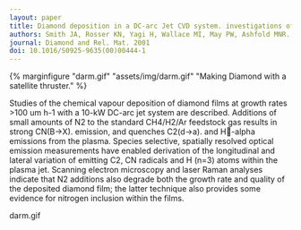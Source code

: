 ```yaml
---
layout: paper
title: Diamond deposition in a DC-arc Jet CVD system. investigations of the effects of nitrogen addition.
authors: Smith JA, Rosser KN, Yagi H, Wallace MI, May PW, Ashfold MNR.
journal: Diamond and Rel. Mat. 2001
doi: 10.1016/S0925-9635(00)00444-1
---
```

{% marginfigure "darm.gif" "assets/img/darm.gif" "Making Diamond with a satellite thruster." %}

Studies of the chemical vapour deposition of diamond films at growth rates >100 um h-1 with a 10-kW DC-arc jet system are described. Additions of small amounts of N2 to the standard CH4/H2/Ar feedstock gas results in strong CN(B->X). emission, and quenches C2(d->a). and H􏰄-alpha emissions from the plasma. Species selective, spatially resolved optical emission measurements have enabled derivation of the longitudinal and lateral variation of emitting C2, CN radicals and H (n=3) atoms within the plasma jet. Scanning electron microscopy and laser Raman analyses indicate that N2 additions also degrade both the growth rate and quality of the deposited diamond film; the latter technique also provides some evidence for nitrogen inclusion within the films.

darm.gif
